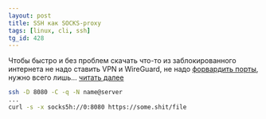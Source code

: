 ```yaml
---
layout: post
title: SSH как SOCKS-proxy
tags: [linux, cli, ssh]
tg_id: 428
---
```

Чтобы быстро и без проблем скачать что-то из заблокированного интернета не надо ставить VPN и WireGuard, не надо [форвардить порты](/2020/04/17/port-forwarding.html), нужно всего лишь... [читать далее](https://stackoverflow.com/questions/51579063/curl-https-via-an-ssh-proxy)

```sh
ssh -D 8080 -C -q -N name@server
...
curl -s -x socks5h://0:8080 https://some.shit/file
```
